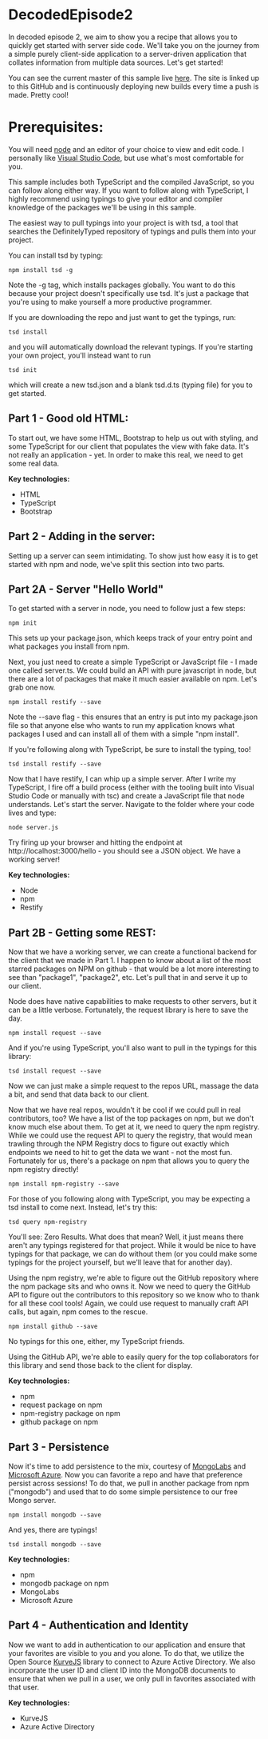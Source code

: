 # DecodedEpisode2

In decoded episode 2, we aim to show you a recipe that allows you to quickly get started with server side code. We'll take you on the journey from a simple purely client-side application to a server-driven application that collates information from multiple data sources. Let's get started!

You can see the current master of this sample live [here](http://decodedepisode2.azurewebsites.net). The site is linked up to this GitHub and is continuously deploying new builds every time a push is made. Pretty cool!

# Prerequisites:

You will need [node](http://www.nodejs.org "node") and an editor of your choice to view and edit code. I personally like [Visual Studio Code](https://code.visualstudio.com/), but use what's most comfortable for you.

This sample includes both TypeScript and the compiled JavaScript, so you can follow along either way. If you want to follow along with TypeScript, I highly recommend using typings to give your editor and compiler knowledge of the packages we'll be using in this sample.

The easiest way to pull typings into your project is with tsd, a tool that searches the DefinitelyTyped repository of typings and pulls them into your project. 

You can install tsd by typing:

	npm install tsd -g

Note the -g tag, which installs packages globally. You want to do this because your project doesn't specifically use tsd. It's just a package that you're using to make yourself a more productive programmer.

If you are downloading the repo and just want to get the typings, run:

	tsd install

and you will automatically download the relevant typings. If you're starting your own project, you'll instead want to run

	tsd init

which will create a new tsd.json and a blank tsd.d.ts (typing file) for you to get started.

## Part 1 - Good old HTML:  ##

To start out, we have some HTML, Bootstrap to help us out with styling, and some TypeScript for our client that populates the view with fake data. It's not really an application - yet. In order to make this real, we need to get some real data.

**Key technologies:**

- HTML
- TypeScript
- Bootstrap

## Part 2 - Adding in the server: ##

Setting up a server can seem intimidating. To show just how easy it is to get started with npm and node, we've split this section into two parts.

## Part 2A - Server "Hello World"

To get started with a server in node, you need to follow just a few steps:

    npm init

This sets up your package.json, which keeps track of your entry point and what packages you install from npm.

Next, you just need to create a simple TypeScript or JavaScript file - I made one called server.ts. We could build an API with pure javascript in node, but there are a lot of packages that make it much easier available on npm. Let's grab one now.

	npm install restify --save

Note the --save flag - this ensures that an entry is put into my package.json file so that anyone else who wants to run my application knows what packages I used and can install all of them with a simple "npm install".

If you're following along with TypeScript, be sure to install the typing, too!

	tsd install restify --save

Now that I have restify, I can whip up a simple server. After I write my TypeScript, I fire off a build process (either with the tooling built into Visual Studio Code or manually with tsc) and create a JavaScript file that node understands. Let's start the server. Navigate to the folder where your code lives and type:

	node server.js 

Try firing up your browser and hitting the endpoint at http://localhost:3000/hello - you should see a JSON object. We have a working server!

**Key technologies:**

- Node
- npm
- Restify

## Part 2B - Getting some REST: ##

Now that we have a working server, we can create a functional backend for the client that we made in Part 1. I happen to know about a list of the most starred packages on NPM on github - that would be a lot more interesting to see than "package1", "package2", etc. Let's pull that in and serve it up to our client.

Node does have native capabilities to make requests to other servers, but it can be a little verbose. Fortunately, the request library is here to save the day.

	npm install request --save

And if you're using TypeScript, you'll also want to pull in the typings for this library:

	tsd install request --save

Now we can just make a simple request to the repos URL, massage the data a bit, and send that data back to our client.

Now that we have real repos, wouldn't it be cool if we could pull in real contributors, too? We have a list of the top packages on npm, but we don't know much else about them. To get at it, we need to query the npm registry. While we could use the request API to query the registry, that would mean trawling through the NPM Registry docs to figure out exactly which endpoints we need to hit to get the data we want - not the most fun. Fortunately for us, there's a package on npm that allows you to query the npm registry directly!

	npm install npm-registry --save

For those of you following along with TypeScript, you may be expecting a tsd install to come next. Instead, let's try this:

	tsd query npm-registry

You'll see: Zero Results. What does that mean? Well, it just means there aren't any typings registered for that project. While it would be nice to have typings for that package, we can do without them (or you could make some typings for the project yourself, but we'll leave that for another day).

Using the npm registry, we're able to figure out the GitHub repository where the npm package sits and who owns it. Now we need to query the GitHub API to figure out the contributors to this repository so we know who to thank for all these cool tools! Again, we could use request to manually craft API calls, but again, npm comes to the rescue.

	npm install github --save

No typings for this one, either, my TypeScript friends.

Using the GitHub API, we're able to easily query for the top collaborators for this library and send those back to the client for display.

**Key technologies:**

- npm
- request package on npm
- npm-registry package on npm
- github package on npm

## Part 3 - Persistence

Now it's time to add persistence to the mix, courtesy of [MongoLabs](https://mongolab.com/) and [Microsoft Azure](https://azure.microsoft.com/). Now you can favorite a repo and have that preference persist across sessions! To do that, we pull in another package from npm ("mongodb") and used that to do some simple persistence to our free Mongo server.

	npm install mongodb --save

And yes, there are typings!

	tsd install mongodb --save

**Key technologies:**

- npm
- mongodb package on npm
- MongoLabs
- Microsoft Azure

## Part 4 - Authentication and Identity

Now we want to add in authentication to our application and ensure that your favorites are visible to you and you alone. To do that, we utilize the Open Source [KurveJS](https://github.com/MicrosoftDX/kurvejs) library to connect to Azure Active Directory. We also incorporate the user ID and client ID into the MongoDB documents to ensure that when we pull in a user, we only pull in favorites associated with that user.

**Key technologies:**

- KurveJS
- Azure Active Directory